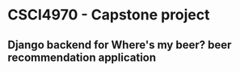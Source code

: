 # CSCI4970 - Capstone project

## Django backend for Where's my beer? beer recommendation application
